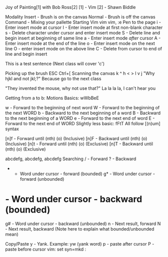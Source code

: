 Joy of Painting[1] with Bob Ross[2]
[1] - Vim
[2] - Shawn Biddle

Modality
Insert  - Brush is on the canvas
Normal  - Brush is off the canvas
Command - Mixing your pallette
Starting Vim
vim <file>
vim, :e <file>
Pen to the page
i - Enter insert mode at cursor
I - Enter insert mode at first non-blank character
s - Delete character under cursor and enter insert mode
S - Delete line and begin insert at beginning of same line
a - Enter insert mode _after_ cursor
A - Enter insert mode at the end of the line
o - Enter insert mode on the next line
O - enter insert mode on the above line
C - Delete from cursor to end of line and begin insert

This is a test sentence
(Next class will cover 'c')

Picking up the brush
ESC
Ctrl+[
Scanning the canvas
    k
    ^
h <   > l
    v
    j
"Why hjkl and not jkl;?"
Because go to the next class

"They invented the mouse, why not use that?"
La la la la, I can't hear you

Getting from a to b: Motions
Basics: wWbBeE

w - Forward to the beginning of next word
W - Forward to the beginning of the next WORD
b - Backward to the next beginning of a word
B - Backward to the next beginning of a WORD
e - Forward to the next end of word
E - Forward to the next end of WORD
Slightly less basic: fFtT All follow [(n)um] syntax

[n]f<o> - Forward until (nth) (o)  (Inclusive)
[n]F<o> - Backward until (nth) (o) (Inclusive)
[n]t<o> - Forward until (nth) (o)  (Exclusive)
[n]T<o> - Backward until (nth) (o) (Exclusive)

abcdefg, abcdefg, abcdefg
Searching
/  - Forward
?  - Backward
*  - Word under cursor - forward  (bounded)
g* - Word under cursor - forward  (unbounded)
#  - Word under cursor - backward (bounded)
g# - Word under cursor - backward (unbounded)
n  - Next result, forward
N  - Next result, backward
(Note here to explain what bounded/unbounded mean)

Copy/Paste
y - Yank. Example: yw (yank word)
p - paste after cursor
P - paste before cursor
vim: set syn=mkd :
